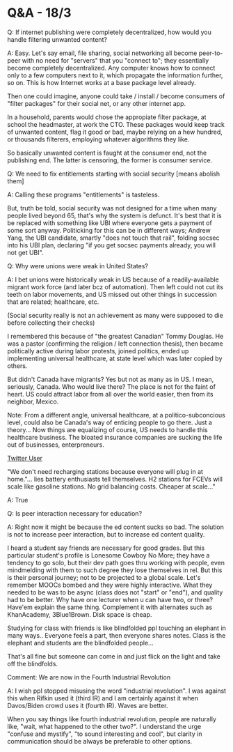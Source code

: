 # Q&A - 18/3

Q: If internet publishing were completely decentralized, how would you
handle filtering unwanted content?

A: Easy. Let's say email, file sharing, social networking all become
peer-to-peer with no need for "servers" that you "connect to"; they
essentially become completely decentralized. Any computer knows how to
connect only to a few computers next to it, which propagate the
information further, so on. This is how Internet works at a base
package level already.

Then one could imagine, anyone could take / install / become consumers
of "filter packages" for their social net, or any other internet app.

In a household, parents would chose the appropiate filter package, at
school the headmaster, at work the CTO. These packages would keep
track of unwanted content, flag it good or bad, maybe relying on a hew
hundred, or thousands filterers, employing whatever algorithms they
like.

So basically unwanted content is faught at the consumer end, not the
publishing end. The latter is censoring, the former is consumer
service.

Q: We need to fix entitlements starting with social security [means
abolish them]

A: Calling these programs "entitlements" is tasteless.

But, truth be told, social security was not designed for a time when
many people lived beyond 65, that's why the system is defunct. It's
best that it is be replaced with something like UBI where everyone
gets a payment of some sort anyway. Politicking for this can be in
different ways; Andrew Yang, the UBI candidate, smartly "does not
touch that rail", folding socsec into his UBI plan, declaring "if you
get socsec payments already, you will not get UBI".

Q: Why were unions were weak in United States?

A: I bet unions were historically weak in US because of a
readily-available migrant work force (and later bcz of
automation). Then left could not cut its teeth on labor movements, and
US missed out other things in succession that are related; healthcare,
etc.

(Social security really is not an achievement as many were supposed to
die before collecting their checks)

I remembered this because of "the greatest Canadian" Tommy Douglas. He
was a pastor (confirming the religion / left connection thesis), then
became politically active during labor protests, joined politics,
ended up implementing universal healthcare, at state level which was
later copied by others.

But didn't Canada have migrants? Yes but not as many as in US. I mean,
seriously, Canada. Who would live there? The place is not for the
faint of heart. US could attract labor from all over the world easier,
then from its neighbor, Mexico.

Note: From a different angle, universal healthcare, at a
politico-subconcious level, could also be Canada's way of enticing
people to go there. Just a theory... Now things are equalizing of
course, US needs to handle this healthcare business. The bloated
insurance companies are sucking the life out of businesses,
enterpreneurs.

[Twitter User](https://mobile.twitter.com/garrygolden/status/1104850079985401856)

"We don't need recharging stations because everyone will plug in at
home."... lies battery enthusiasts tell themselves. H2 stations for
FCEVs will scale like gasoline stations. No grid balancing
costs. Cheaper at scale..."

A: True

Q: Is peer interaction necessary for education?

A: Right now it might be because the ed content sucks so bad. The
solution is not to increase peer interaction, but to increase ed
content quality.

I heard a student say friends are necessary for good grades. But this
particular student's profile is Lonesome Cowboy No More; they have a
tendency to go solo, but their dev path goes thru working with people,
even mindmelding with them to such degree they lose themselves in
rel. But this is their personal journey; not to be projected to a
global scale. Let's remember MOOCs bombed and they were highly
interactive. What they needed to be was to be async (class does not
"start" or "end"), and quality had to be better. Why have one lecturer
when u can have two, or three? Have'em explain the same
thing. Complement it with alternates such as KhanAcademy,
3Blue1Brown. Disk space is cheap.

Studying for class with friends is like blindfolded ppl touching an
elephant in many ways.. Everyone feels a part, then everyone shares
notes. Class is the elephant and students are the blindfolded
people...

That's all fine but someone can come in and just flick on the light
and take off the blindfolds.

Comment: We are now in the Fourth Industrial Revolution

A: I wish ppl stopped misusing the word "industrial revolution". I was
against this when Rifkin used it (third IR) and I am certainly against
it when Davos/Biden crowd uses it (fourth IR). Waves are better.

When you say things like fourth industrial revolution, people are
naturally like, "wait, what happened to the other two?". I understand
the urge "confuse and mystify", "to sound interesting and cool", but
clarity in communication should be always be preferable to other options.

